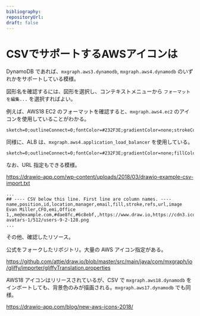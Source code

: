 ```yaml
---
bibliography: 
repositoryUrl:
draft: false
---
```


# CSVでサポートするAWSアイコンは

DynamoDB であれば、`mxgraph.aws3.dynamodb`, `mxgraph.aws4.dynamodb` のいずれかをサポートしている模様。

図形名を確認するには、図形を選択し、コンテキストメニューから `フォーマットを編集...` を選択すればよい。

例えば、AWS18 EC2 のフォーマットを確認すると、`mxgraph.aws4.ec2` のアイコンを使用していることがわかる。

```Text
sketch=0;outlineConnect=0;fontColor=#232F3E;gradientColor=none;strokeColor=#ffffff;fillColor=#232F3E;dashed=0;verticalLabelPosition=middle;verticalAlign=bottom;align=center;html=1;whiteSpace=wrap;fontSize=10;fontStyle=1;spacing=3;shape=mxgraph.aws4.productIcon;prIcon=mxgraph.aws4.ec2;
```

同様に、ALB は、`mxgraph.aws4.application_load_balancer` を使用している。

```Text
sketch=0;outlineConnect=0;fontColor=#232F3E;gradientColor=none;fillColor=#8C4FFF;strokeColor=none;dashed=0;verticalLabelPosition=bottom;verticalAlign=top;align=center;html=1;fontSize=12;fontStyle=0;aspect=fixed;pointerEvents=1;shape=mxgraph.aws4.application_load_balancer;
```

なお、URL 指定もできる模様。

https://drawio-app.com/wp-content/uploads/2018/03/drawio-example-csv-import.txt

```Text
...
## ---- CSV below this line. First line are column names. ----
name,position,id,location,manager,email,fill,stroke,refs,url,image
Evan Miller,CFO,emi,Office 1,,me@example.com,#dae8fc,#6c8ebf,,https://www.draw.io,https://cdn3.iconfinder.com/data/icons/user-avatars-1/512/users-9-2-128.png
...
```

その他、確認したリソース。

公式をフォークしたリポジトリ。大量の AWS アイコン指定がある。

https://github.com/attie/draw.io/blob/master/src/main/java/com/mxgraph/io/gliffy/importer/gliffyTranslation.properties

AWS18 アイコンはリリースされているが、CSV で `mxgraph.aws18.dynamodb` をインポートしても、背景色のみが描画される。`mxgraph.aws17.dynamodb` でも同様。

https://drawio-app.com/blog/new-aws-icons-2018/
